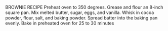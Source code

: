 BROWNIE RECIPE Preheat oven to 350 degrees.
Grease and flour an 8-inch square pan.
Mix melted butter, sugar, eggs, and vanilla.
Whisk in cocoa powder, flour, salt, and baking powder.
Spread batter into the baking pan evenly.
Bake in preheated oven for 25 to 30 minutes
